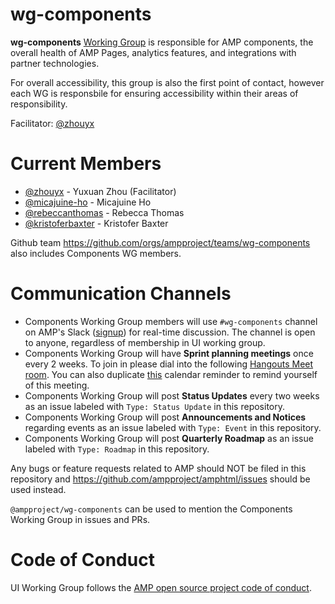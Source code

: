 # wg-components
**wg-components** [Working Group](https://github.com/ampproject/meta/blob/master/GOVERNANCE.md#working-groups) is responsible for AMP components, the overall health of AMP Pages, analytics features, and integrations with partner technologies. 

For overall accessibility, this group is also the first point of contact, however each WG is responsbile for ensuring accessibility within their areas of responsibility.

Facilitator: [@zhouyx](https://github.com/zhouyx)

# Current Members
- [@zhouyx](https://github.com/zhouyx) - Yuxuan Zhou (Facilitator)
- [@micajuine-ho](https://github.com/micajuine-ho) - Micajuine Ho
- [@rebeccanthomas](https://github.com/rebeccanthomas) - Rebecca Thomas
- [@kristoferbaxter](https://github.com/kristoferbaxter) - Kristofer Baxter

Github team https://github.com/orgs/ampproject/teams/wg-components also includes Components WG members.

# Communication Channels
- Components Working Group members will use `#wg-components` channel on AMP's Slack ([signup](https://docs.google.com/forms/d/e/1FAIpQLSd83J2IZA6cdR6jPwABGsJE8YL4pkypAbKMGgUZZriU7Qu6Tg/viewform?fbzx=4406980310789882877)) for real-time discussion. The channel is open to anyone, regardless of membership in UI working group.
- Components Working Group will have **Sprint planning meetings** once every 2 weeks. To join in please dial into the following [Hangouts Meet room](https://meet.google.com/auo-gesx-tto). You can also duplicate [this](https://calendar.google.com/event?action=TEMPLATE&tmeid=MTIycTY5czdmb3AxamE0NjNmdjZ2cGhtOGtfMjAxOTExMjJUMTkwMDAwWiBuYWluYXJAZ29vZ2xlLmNvbQ&tmsrc=nainar%40google.com&scp=ALL) calendar reminder to remind yourself of this meeting. 
- Components Working Group will post **Status Updates** every two weeks as an issue labeled with `Type: Status Update` in this repository.
- Components Working Group will post **Announcements and Notices** regarding events as an issue labeled with `Type: Event` in this repository.
- Components Working Group will post **Quarterly Roadmap** as an issue labeled with `Type: Roadmap` in this repository.

Any bugs or feature requests related to AMP should NOT be filed in this repository and https://github.com/ampproject/amphtml/issues should be used instead.

`@ampproject/wg-components` can be used to mention the Components Working Group in issues and PRs.

# Code of Conduct
UI Working Group follows the [AMP open source project code of conduct](https://github.com/ampproject/meta/blob/master/CODE_OF_CONDUCT.md).
